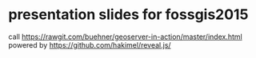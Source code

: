 # presentation slides for fossgis2015
call https://rawgit.com/buehner/geoserver-in-action/master/index.html
powered by https://github.com/hakimel/reveal.js/
